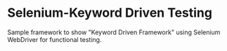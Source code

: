 Selenium-Keyword Driven Testing
=============================

Sample framework to show "Keyword Driven Framework" using Selenium WebDriver for functional testing.
